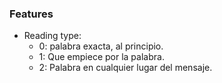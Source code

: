 ### Features

- Reading type:
  - 0: palabra exacta, al principio.
  - 1: Que empiece por la palabra.
  - 2: Palabra en cualquier lugar del mensaje.
